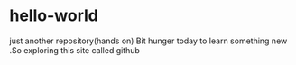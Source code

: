# hello-world
just another repository(hands on)
Bit hunger today to learn something new .So exploring this site called github

